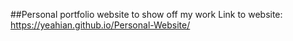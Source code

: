 ##Personal portfolio website to show off my work
Link to website: https://yeahian.github.io/Personal-Website/
